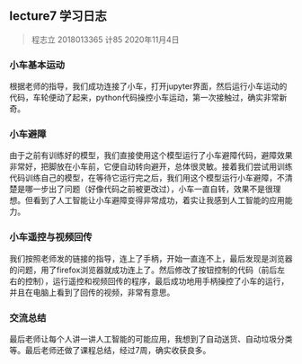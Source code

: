 ## lecture7 学习日志
> 程志立 2018013365 计85 2020年11月4日
### 小车基本运动
根据老师的指导，我们成功连接了小车，打开jupyter界面，然后运行小车运动的代码，车轮便动了起来，python代码操控小车运动，第一次接触过，确实非常新奇。

### 小车避障

由于之前有训练好的模型，我们直接使用这个模型运行了小车避障代码，避障效果非常好，把脚放在小车前，它便自动转向避开，总体很灵敏。接着我们尝试用训练代码训练自己的模型，在等待它运行完之后，我们用这个模型运行小车避障，不清楚是哪一步出了问题（好像代码之前被更改过），小车一直自转，效果不是很理想。但看到了人工智能让小车避障变得非常成功，着实让我感到人工智能的应用能力。
### 小车遥控与视频回传
我们按照老师发的链接的指导，连上了手柄，开始一直连不上，最后发现是浏览器的问题，用了firefox浏览器就成功连上了。然后修改了按钮控制的代码（前后左右的控制），运行遥控和视频回传的程序，最后成功地用手柄操控了小车的运行，并且在电脑上看到了回传的视频，非常有意思。

### 交流总结

最后老师让每个人讲一讲人工智能的可能应用，我想到了自动送货、自动垃圾分类等。最后老师还做了课程总结，经过7周，确实收获良多。